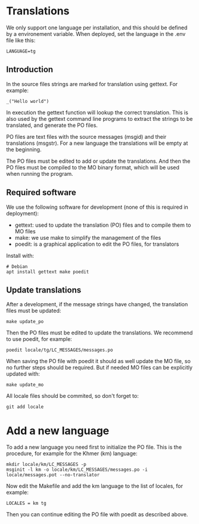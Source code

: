 # Translations

We only support one language per installation, and this should be defined by a
environement variable. When deployed, set the language in the .env file like this:

    LANGUAGE=tg

## Introduction

In the source files strings are marked for translation using gettext. For
example:

    _("Hello world")

In execution the gettext function will lookup the correct translation. This is also used
by the gettext command line programs to extract the strings to be translated, and generate
the PO files.

PO files are text files with the source messages (msgid) and their translations (msgstr).
For a new language the translations will be empty at the beginning.

The PO files must be edited to add or update the translations. And then the PO files must
be compiled to the MO binary format, which will be used when running the program.

## Required software

We use the following software for development (none of this is required in deployment):

- gettext: used to update the translation (PO) files and to compile them to MO files
- make: we use make to simplify the management of the files
- poedit: is a graphical application to edit the PO files, for translators

Install with:

    # Debian
    apt install gettext make poedit

## Update translations

After a development, if the message strings have changed, the translation files must be
updated:

    make update_po

Then the PO files must be edited to update the translations. We recommend to use poedit,
for example:

    poedit locale/tg/LC_MESSAGES/messages.po

When saving the PO file with poedit it should as well update the MO file, so no further
steps should be required. But if needed MO files can be explicitly updated with:

    make update_mo

All locale files should be commited, so don't forget to:

    git add locale

# Add a new language

To add a new language you need first to initialize the PO file. This is the procedure, for
example for the Khmer (km) language:

    mkdir locale/km/LC_MESSAGES -p
    msginit -l km -o locale/km/LC_MESSAGES/messages.po -i locale/messages.pot --no-translator

Now edit the Makefile and add the km language to the list of locales, for example:

    LOCALES = km tg

Then you can continue editing the PO file with poedit as described above.
